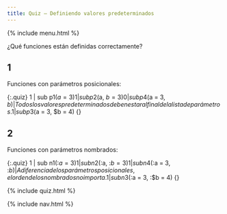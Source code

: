 ```yaml
---
title: Quiz — Definiendo valores predeterminados
---
```


{% include menu.html %}

¿Qué funciones están definidas correctamente?

## 1

Funciones con parámetros posicionales:

{:.quiz}
1 | sub p1($a = 3) {}
1 | sub p2($a, $b = 3) {}
0 | sub p4($a = 3, $b) {} | Todos los valores predeterminados deben estar al final de la lista de parámetros.
1 | sub p3($a = 3, $b = 4) {}

## 2 

Funciones con parámetros nombrados:

{:.quiz}
1 | sub n1(:$a = 3) {}
1 | sub n2(:$a, :$b = 3) {}
1 | sub n4(:$a = 3, :$b) {} | A diferencia de los parámetros posicionales, el orden de los nombrados no importa.
1 | sub n3(:$a = 3, :$b = 4) {}

{% include quiz.html %}

{% include nav.html %}
